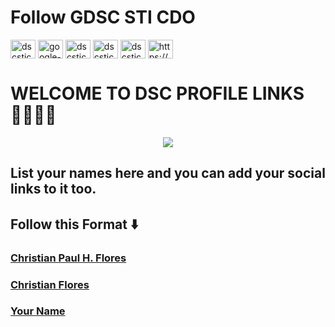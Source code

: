
# Follow GDSC STI CDO
<p align="left">
<a href="https://twitter.com/dscsticdo" target="blank"><img align="center" src="https://raw.githubusercontent.com/rahuldkjain/github-profile-readme-generator/master/src/images/icons/Social/twitter.svg" alt="dscsticdo" height="30" width="40" /></a>
<a href="https://www.linkedin.com/company/google-developer-student-clubs-sti-college-cagayan-de-oro/" target="blank"><img align="center" src="https://raw.githubusercontent.com/rahuldkjain/github-profile-readme-generator/master/src/images/icons/Social/linked-in-alt.svg" alt="google-developer-student-clubs-sti-college-cagayan-de-oro" height="30" width="40" /></a>
<a href="https://fb.com/dscsticdo" target="blank"><img align="center" src="https://raw.githubusercontent.com/rahuldkjain/github-profile-readme-generator/master/src/images/icons/Social/facebook.svg" alt="dscsticdo" height="30" width="40" /></a>
<a href="https://instagram.com/dscsticdo" target="blank"><img align="center" src="https://raw.githubusercontent.com/rahuldkjain/github-profile-readme-generator/master/src/images/icons/Social/instagram.svg" alt="dscsticdo" height="30" width="40" /></a>
<a href="https://www.youtube.com/channel/UCdtdu9-m3cL0BzYtyqzjAAg" target="blank"><img align="center" src="https://raw.githubusercontent.com/rahuldkjain/github-profile-readme-generator/master/src/images/icons/Social/youtube.svg" alt="dscsticdo" height="30" width="40" /></a>
<a href="https://discord.gg/https://discord.gg/by4m996hnY" target="blank"><img align="center" src="https://raw.githubusercontent.com/rahuldkjain/github-profile-readme-generator/master/src/images/icons/Social/discord.svg" alt="https://discord.gg/by4m996hnY" height="30" width="40" /></a>
</p>

# WELCOME TO DSC PROFILE LINKS 👩‍🏫👨‍🏫

<p align="center">
<img src="https://user-images.githubusercontent.com/63575947/148519439-852c7f87-7b00-4405-8ba5-3cdccc0de296.gif">
  </p>

## List your names here and you can add your social links to it too. 

## Follow this Format ⬇️

### [Christian Paul H. Flores](https://facebook.com/christianpaulh.flores/)
### [Christian Flores](https://facebook.com/christianpaulh.flores/)
### [Your Name](https://facebook.com/christianpaulh.flores/)





